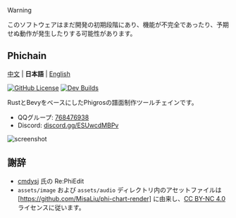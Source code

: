 > [!WARNING]
> このソフトウェアはまだ開発の初期段階にあり、機能が不完全であったり、予期せぬ動作が発生したりする可能性があります。

## Phichain

[中文](https://github.com/Ivan-1F/phichain/blob/master/README.md) | **日本語** | [English](https://github.com/Ivan-1F/phichain/blob/master/README_en.md)

[![GitHub License](https://img.shields.io/github/license/Ivan-1F/phichain)](https://github.com/Ivan-1F/phichain/blob/master/LICENSE)
[![Dev Builds](https://github.com/Ivan-1F/phichain/actions/workflows/cargo.yml/badge.svg)](https://github.com/Ivan-1F/phichain/actions/workflows/cargo.yml)

RustとBevyをベースにしたPhigrosの譜面制作ツールチェインです。

- QQグループ: [768476938](https://phicha.in/qq)
- Discord: [discord.gg/ESUwcdMBPv](https://phicha.in/discord)

![screenshot](screenshots/phichain-editor.png)

## 謝辞

- [cmdysj](https://space.bilibili.com/252635690) 氏の Re:PhiEdit
- `assets/image` および `assets/audio` ディレクトリ内のアセットファイルは [https://github.com/MisaLiu/phi-chart-render] に由来し、[CC BY-NC 4.0](https://creativecommons.org/licenses/by-nc/4.0/) ライセンスに従います。